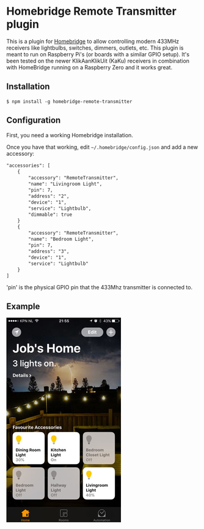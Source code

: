 # Homebridge Remote Transmitter plugin

This is a plugin for [Homebridge](https://github.com/nfarina/homebridge) to allow controlling modern 433MHz receivers like lightbulbs, switches, dimmers, outlets, etc. This plugin is meant to run on Raspberry Pi's (or boards with a similar GPIO setup). It's been tested on the newer KlikAanKlikUit (KaKu) receivers in combination with HomeBridge running on a Raspberry Zero and it works great.

## Installation

```
$ npm install -g homebridge-remote-transmitter
```

## Configuration

First, you need a working Homebridge installation.

Once you have that working, edit `~/.homebridge/config.json` and add a new accessory:

```
"accessories": [
    {
        "accessory": "RemoteTransmitter",
        "name": "Livingroom Light",
        "pin": 7,
        "address": "2",
        "device": "1",
        "service": "Lightbulb",
        "dimmable": true
    }
    {
        "accessory": "RemoteTransmitter",
        "name": "Bedroom Light",
        "pin": 7,
        "address": "3",
        "device": "1",
        "service": "Lightbulb"
    }
]
```

'pin' is the physical GPIO pin that the 433Mhz transmitter is connected to.

## Example

![alt tag](https://raw.githubusercontent.com/Monkeystation/homebridge-remote-transmitter/master/example.jpg)
